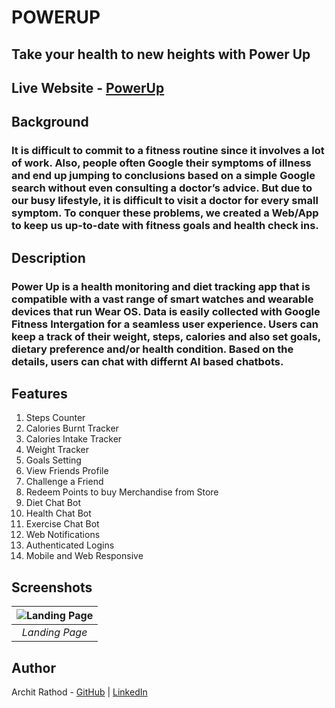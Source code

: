 # POWERUP
## Take your health to new heights with Power Up

## Live Website - [PowerUp](https://powerup.sidd065.repl.co/)

## Background
### It is difficult to commit to a fitness routine since it involves a lot of work. Also, people often Google their symptoms of illness and end up jumping to conclusions based on a simple Google search without even consulting a doctor’s advice. But due to our busy lifestyle, it is difficult to visit a doctor for every small symptom. To conquer these problems, we created a Web/App to keep us up-to-date with fitness goals and health check ins.

## Description
### Power Up is a health monitoring and diet tracking app that is compatible with a vast range of smart watches and wearable devices that run Wear OS. Data is easily collected with Google Fitness Intergation for a seamless user experience. Users can keep a track of their weight, steps, calories and also set goals, dietary preference and/or health condition. Based on the details, users can chat with differnt AI based chatbots.

## Features
1. Steps Counter
2. Calories Burnt Tracker
3. Calories Intake Tracker
4. Weight Tracker
5. Goals Setting
6. View Friends Profile
7. Challenge a Friend
8. Redeem Points to buy Merchandise from Store
9. Diet Chat Bot
10. Health Chat Bot
11. Exercise Chat Bot
12. Web Notifications
13. Authenticated Logins
14. Mobile and Web Responsive

## Screenshots

| ![Landing Page](/screnshots/landing.png) |
| :--------------------------------------: |
|              _Landing Page_              |

## Author
<!-- 1. Siddarth Nachane - [contact](https://replit.com/@Sidd065)
2. Aditya Surve - [contact](https://github.com/SurveAditya)
3. Archit Rathod - [contact](https://github.com/Archit1706) -->
Archit Rathod - [GitHub](https://github.com/Archit1706) | [LinkedIn](https://www.linkedin.com/in/archit-rathod/)


